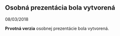 ## Osobná prezentácia bola vytvorená
08/03/2018

**Prvotná verzia** osobnej prezentácie bola vytvorená.
